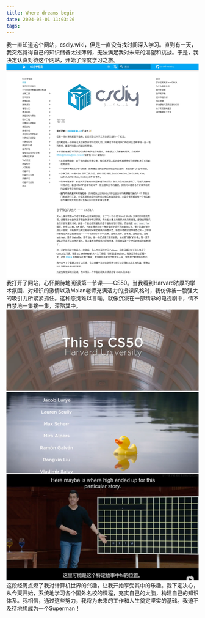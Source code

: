 ```yaml
---
title: Where dreams begin
date: 2024-05-01 11:03:26
tags:
---
```

我一直知道这个网站，csdiy.wiki，但是一直没有找时间深入学习。直到有一天，我突然觉得自己的知识储备太过薄弱，无法满足我对未来的渴望和挑战。于是，我决定认真对待这个网站，开始了深度学习之旅。
![website screenshot](./Where-dreams-begin/image.png)
我打开了网站，心怀期待地阅读第一节课——CS50。当我看到Harvard浓厚的学术氛围、对知识的激情以及Malan老师充满活力的授课风格时，我仿佛被一股强大的吸引力所紧紧抓住。这种感觉难以言喻，就像沉浸在一部精彩的电视剧中，情不自禁地一集接一集，深陷其中。
![course](./Where-dreams-begin/1.png) ![course](<./Where-dreams-begin/2 10.54.21 AM.png>) ![course](<./Where-dreams-begin/3 10.54.21 AM.png>)
这段经历点燃了我对计算机世界的兴趣，让我开始享受其中的乐趣。我下定决心，从今天开始，系统地学习各个国外名校的课程，充实自己的大脑，构建自己的知识体系。我相信，通过这些努力，我将为未来的工作和人生奠定坚实的基础。我迫不及待地想成为一个Superman！
